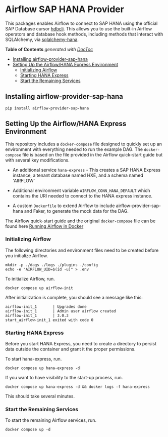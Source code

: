 # Airflow SAP HANA Provider
This packages enables Airflow to connect to SAP HANA using the official SAP Database cursor [hdbcli](https://pypi.org/project/hdbcli/).
This allows you to use the built-in Airflow operators and database hook methods, including methods that interact with
SQLAlchemy, via [sqlalchemy-hana](https://github.com/SAP/sqlalchemy-hana).

<!-- START doctoc generated TOC please keep comment here to allow auto update -->
<!-- DON'T EDIT THIS SECTION, INSTEAD RE-RUN doctoc TO UPDATE -->
**Table of Contents**  *generated with [DocToc](https://github.com/thlorenz/doctoc)*

- [Installing airflow-provider-sap-hana](#installing-airflow-provider-sap-hana)
- [Setting Up the Airflow/HANA Express Environment](#setting-up-the-airflowhana-express-environment)
  - [Initializing Airflow](#initializing-airflow)
  - [Starting HANA Express](#starting-hana-express)
  - [Start the Remaining Services](#start-the-remaining-services)

<!-- END doctoc generated TOC please keep comment here to allow auto update -->

## Installing airflow-provider-sap-hana
~~~
pip install airflow-provider-sap-hana
~~~
## Setting Up the Airflow/HANA Express Environment

This repository includes a `docker-compose` file designed to quickly set up an environment with everything needed to run
the example DAG. The `docker-compose` file is based on the file provided in the Airflow quick-start guide but with several
key modifications.

* An additional service `hana-express` - This creates a SAP HANA Express instance, a tenant database named HXE,
and a schema named 'AIRFLOW'

* Additional environment variable `AIRFLOW_CONN_HANA_DEFAULT` which contains the URI needed to connect to the HANA express instance.
* A custom `Dockerfile` to extend Airflow to include airflow-provider-sap-hana and Faker, to generate the mock data for the DAG.

The Airflow quick-start guide and the original `docker-compose` file can be found here  [Running Airflow in Docker](https://airflow.apache.org/docs/apache-airflow/stable/howto/docker-compose/index.html)
### Initializing Airflow
The following directories and environment files need to be created before you initialize Airflow.
~~~
mkdir -p ./dags ./logs ./plugins ./config
echo -e "AIRFLOW_UID=$(id -u)" > .env
~~~
To initialize Airflow, run.
~~~
docker compose up airflow-init
~~~
After initialization is complete, you should see a message like this:
~~~
airflow-init_1       | Upgrades done
airflow-init_1       | Admin user airflow created
airflow-init_1       | 3.0.3
start_airflow-init_1 exited with code 0
~~~

### Starting HANA Express
Before you start HANA Express, you need to create a directory to persist data outside the container and grant
it the proper permissions.

To start hana-express, run.
~~~
docker compose up hana-express -d
~~~
If you want to have visibility to the start-up process, run.
~~~
docker compose up hana-express -d && docker logs -f hana-express
~~~
This should take several minutes.

### Start the Remaining Services

To start the remaining Airflow services, run.
~~~
docker compose up -d
~~~
